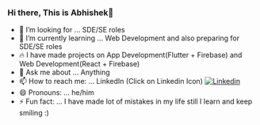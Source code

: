 ### Hi there, This is Abhishek👋

- 🔭 I’m looking for ... SDE/SE roles
- 🌱 I’m currently learning ... Web Development and also preparing for SDE/SE roles
- 🔥  I have made projects on App Development(Flutter + Firebase) and Web Development(React + Firebase)
- 💬 Ask me about ... Anything
- 📫 How to reach me: ... LinkedIn (Click on Linkedin Icon) [![Linkedin](https://i.stack.imgur.com/gVE0j.png)](https://www.linkedin.com/in/abhishek-kumar-3a813b169/)
- 😄 Pronouns: ... he/him
- ⚡ Fun fact: ... I have made lot of mistakes in my life still I learn and keep smiling :)
